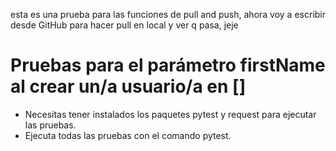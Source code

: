 ﻿esta es una prueba para las funciones de pull and push, ahora voy a escribir desde GitHub para hacer pull en local y ver q pasa, jeje
# Pruebas para el parámetro firstName al crear un/a usuario/a en []
- Necesitas tener instalados los paquetes pytest y request para ejecutar las pruebas.
- Ejecuta todas las pruebas con el comando pytest.
